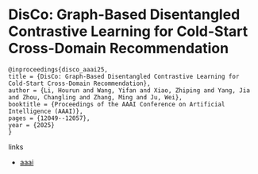 # DisCo: Graph-Based Disentangled Contrastive Learning for Cold-Start Cross-Domain Recommendation

```
@inproceedings{disco_aaai25,
title = {DisCo: Graph-Based Disentangled Contrastive Learning for Cold-Start Cross-Domain Recommendation},
author = {Li, Hourun and Wang, Yifan and Xiao, Zhiping and Yang, Jia and Zhou, Changling and Zhang, Ming and Ju, Wei},
booktitle = {Proceedings of the AAAI Conference on Artificial Intelligence (AAAI)},
pages = {12049--12057},
year = {2025}
}
```

links
- [aaai](https://ojs.aaai.org/index.php/AAAI/article/view/33312)
